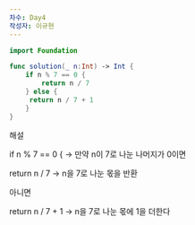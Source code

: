```yaml
---
차수: Day4
작성자: 이규현
---
```

```Swift
import Foundation

func solution(_ n:Int) -> Int {
    if n % 7 == 0 {
        return n / 7
    } else {
     return n / 7 + 1
    }
}
```

  

  

해설

if n % 7 == 0 { → 만약 n이 7로 나눈 나머지가 0이면

return n / 7 → n을 7로 나눈 몫을 반환

아니면

return n / 7 + 1 → n을 7로 나눈 몫에 1을 더한다
